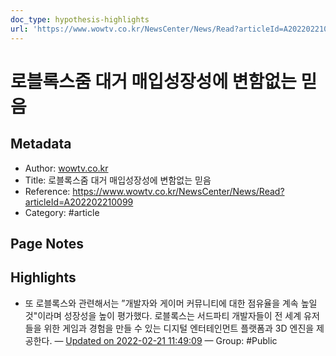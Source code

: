 ```yaml
---
doc_type: hypothesis-highlights
url: 'https://www.wowtv.co.kr/NewsCenter/News/Read?articleId=A202202210099'
---
```


# 로블록스줌 대거 매입성장성에 변함없는 믿음

## Metadata
- Author: [wowtv.co.kr]()
- Title: 로블록스줌 대거 매입성장성에 변함없는 믿음
- Reference: https://www.wowtv.co.kr/NewsCenter/News/Read?articleId=A202202210099
- Category: #article

## Page Notes
## Highlights
- 또 로블록스와 관련해서는 ”개발자와 게이머 커뮤니티에 대한 점유율을 계속 높일 것"이라며 성장성을 높이 평가했다. 로블록스는 서드파티 개발자들이 전 세계 유저들을 위한 게임과 경험을 만들 수 있는 디지털 엔터테인먼트 플랫폼과 3D 엔진을 제공한다. — [Updated on 2022-02-21 11:49:09](https://hyp.is/1-TnOJLAEeyQr3vBTNKRBw/www.wowtv.co.kr/NewsCenter/News/Read?articleId=A202202210099) — Group: #Public



